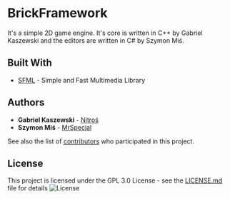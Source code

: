 # BrickFramework

It's a simple 2D game engine. It's core is written in C++ by Gabriel Kaszewski and the editors are written in C# by Szymon Miś.

## Built With

* [SFML](https://www.sfml-dev.org/) - Simple and Fast Multimedia Library

## Authors

* **Gabriel Kaszewski** - [Nitroś](https://github.com/GKaszewski)
* **Szymon Miś** - [MrSpecjal](https://github.com/MrSpecjal)

See also the list of [contributors](https://github.com/your/project/contributors) who participated in this project.

## License

This project is licensed under the GPL 3.0 License - see the [LICENSE.md](LICENSE.md) file for details
![License](https://upload.wikimedia.org/wikipedia/commons/thumb/9/93/GPLv3_Logo.svg/1200px-GPLv3_Logo.svg.png)
